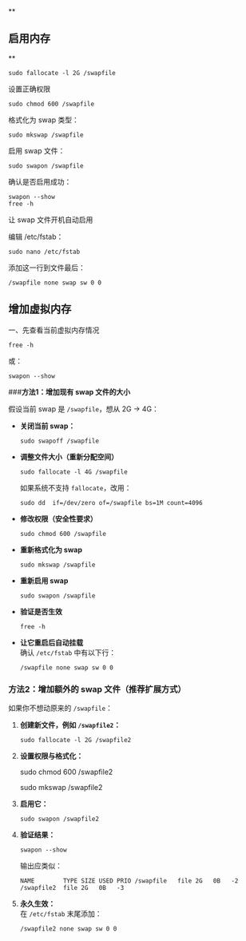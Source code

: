 **

## 启用内存

**

    sudo fallocate -l 2G /swapfile

设置正确权限

    sudo chmod 600 /swapfile

格式化为 swap 类型：

    sudo mkswap /swapfile

启用 swap 文件：

    sudo swapon /swapfile


确认是否启用成功：

    swapon --show
    free -h


让 swap 文件开机自动启用

编辑 /etc/fstab：

    sudo nano /etc/fstab


添加这一行到文件最后：

    /swapfile none swap sw 0 0

## 增加虚拟内存
一、先查看当前虚拟内存情况

    free -h
或：

    swapon --show
    
    
###**方法1：增加现有 swap 文件的大小**

假设当前 swap 是 `/swapfile`，想从 2G → 4G：


-   **关闭当前 swap：**
    
    `sudo swapoff /swapfile` 
    
-   **调整文件大小（重新分配空间）**
    
    `sudo fallocate -l 4G /swapfile` 
    
    如果系统不支持 `fallocate`，改用：
    
    `sudo dd  if=/dev/zero of=/swapfile bs=1M count=4096` 
    
-   **修改权限（安全性要求）**
    
    `sudo chmod 600 /swapfile` 
    
-   **重新格式化为 swap**
    
    `sudo mkswap /swapfile` 
    
-   **重新启用 swap**
    
    `sudo swapon /swapfile` 
    
-   **验证是否生效**
    
    `free -h` 
    
-   **让它重启后自动挂载**  
    确认 `/etc/fstab` 中有以下行：
    
    `/swapfile none swap sw 0 0`

### **方法2：增加额外的 swap 文件（推荐扩展方式）**

如果你不想动原来的 `/swapfile`：

1.  **创建新文件，例如 `/swapfile2`：**
    
    `sudo fallocate -l 2G /swapfile2` 
    
2.  **设置权限与格式化：**
    
    sudo chmod 600 /swapfile2
    
    sudo mkswap /swapfile2
    
3.  **启用它：**
    
    `sudo swapon /swapfile2` 
    
4.  **验证结果：**
    
    `swapon --show` 
    
    输出应类似：
    
    `NAME        TYPE SIZE USED PRIO
    /swapfile   file 2G   0B   -2
    /swapfile2  file 2G   0B   -3` 
    
5.  **永久生效：**  
    在 `/etc/fstab` 末尾添加：
    
    `/swapfile2 none swap sw 0 0`

<!--stackedit_data:
eyJoaXN0b3J5IjpbMTIwNDc4MDk2OCw2MzYzMzAwOF19
-->